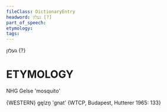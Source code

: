 ```yaml
---
fileClass: DictionaryEntry
headword: געלזן [?]
part_of_speech: 
etymology: 
tags: 
---
```

געלזן {?}

ETYMOLOGY
===========
NHG Gelse 'mosquito'

{WESTERN}
gęlzn̥ 'gnat' {WTCP, Budapest, Hutterer 1965: 133}
